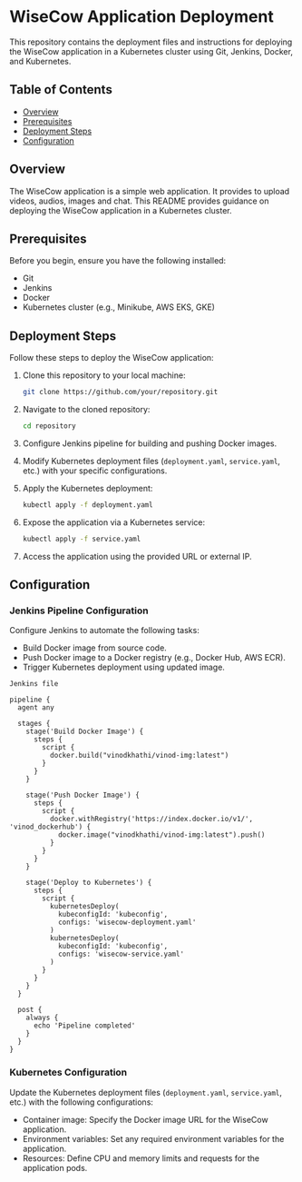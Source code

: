 # WiseCow Application Deployment

This repository contains the deployment files and instructions for deploying the WiseCow application in a Kubernetes cluster using Git, Jenkins, Docker, and Kubernetes.

## Table of Contents

- [Overview](#overview)
- [Prerequisites](#prerequisites)
- [Deployment Steps](#deployment-steps)
- [Configuration](#configuration)

## Overview

The WiseCow application is a simple web application. It provides to upload videos, audios, images and chat. This README provides guidance on deploying the WiseCow application in a Kubernetes cluster.

## Prerequisites

Before you begin, ensure you have the following installed:

- Git
- Jenkins
- Docker
- Kubernetes cluster (e.g., Minikube, AWS EKS, GKE)

## Deployment Steps

Follow these steps to deploy the WiseCow application:

1. Clone this repository to your local machine:

   ```bash
   git clone https://github.com/your/repository.git
   ```

2. Navigate to the cloned repository:

   ```bash
   cd repository
   ```

3. Configure Jenkins pipeline for building and pushing Docker images.
4. Modify Kubernetes deployment files (`deployment.yaml`, `service.yaml`, etc.) with your specific configurations.
5. Apply the Kubernetes deployment:

   ```bash
   kubectl apply -f deployment.yaml
   ```

6. Expose the application via a Kubernetes service:

   ```bash
   kubectl apply -f service.yaml
   ```

7. Access the application using the provided URL or external IP.

## Configuration

### Jenkins Pipeline Configuration

Configure Jenkins to automate the following tasks:

- Build Docker image from source code.
- Push Docker image to a Docker registry (e.g., Docker Hub, AWS ECR).
- Trigger Kubernetes deployment using updated image.

```
Jenkins file

pipeline {
  agent any

  stages {
    stage('Build Docker Image') {
      steps {
        script {
          docker.build("vinodkhathi/vinod-img:latest")
        }
      }
    }

    stage('Push Docker Image') {
      steps {
        script {
          docker.withRegistry('https://index.docker.io/v1/', 'vinod_dockerhub') {
            docker.image("vinodkhathi/vinod-img:latest").push()
          }
        }
      }
    }

    stage('Deploy to Kubernetes') {
      steps {
        script {
          kubernetesDeploy(
            kubeconfigId: 'kubeconfig',
            configs: 'wisecow-deployment.yaml'
          )
          kubernetesDeploy(
            kubeconfigId: 'kubeconfig',
            configs: 'wisecow-service.yaml'
          )
        }
      }
    }
  }

  post {
    always {
      echo 'Pipeline completed'
    }
  }
}
```

### Kubernetes Configuration

Update the Kubernetes deployment files (`deployment.yaml`, `service.yaml`, etc.) with the following configurations:

- Container image: Specify the Docker image URL for the WiseCow application.
- Environment variables: Set any required environment variables for the application.
- Resources: Define CPU and memory limits and requests for the application pods.
